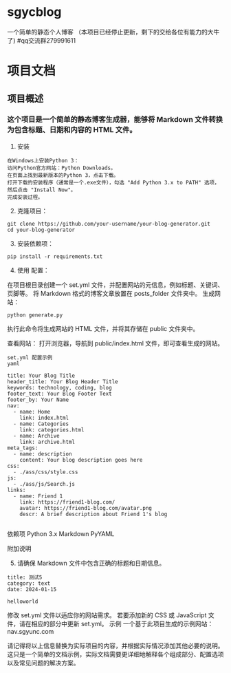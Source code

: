 # sgycblog
一个简单的静态个人博客
（本项目已经停止更新，剩下的交给各位有能力的大牛了)
#qq交流群279991611


# 项目文档
## 项目概述
### 这个项目是一个简单的静态博客生成器，能够将 Markdown 文件转换为包含标题、日期和内容的 HTML 文件。

1. 安装
```
在Windows上安装Python 3：
访问Python官方网站：Python Downloads。
在页面上找到最新版本的Python 3，点击下载。
打开下载的安装程序（通常是一个.exe文件），勾选 "Add Python 3.x to PATH" 选项，然后点击 "Install Now"。
完成安装过程。
```
2. 克隆项目：

```
git clone https://github.com/your-username/your-blog-generator.git
cd your-blog-generator
```
3. 安装依赖项：
```
pip install -r requirements.txt
```
4. 使用
配置：

在项目根目录创建一个 set.yml 文件，并配置网站的元信息，例如标题、关键词、页脚等。
将 Markdown 格式的博客文章放置在 posts_folder 文件夹中。
生成网站：

```
python generate.py
```
执行此命令将生成网站的 HTML 文件，并将其存储在 public 文件夹中。

查看网站：
打开浏览器，导航到 public/index.html 文件，即可查看生成的网站。
```
set.yml 配置示例
yaml

title: Your Blog Title
header_title: Your Blog Header Title
keywords: technology, coding, blog
footer_text: Your Blog Footer Text
footer_by: Your Name
nav:
  - name: Home
    link: index.html
  - name: Categories
    link: categories.html
  - name: Archive
    link: archive.html
meta_tags:
  - name: description
    content: Your blog description goes here
css:
  - ./ass/css/style.css
js:
  - ./ass/js/Search.js
links:
  - name: Friend 1
    link: https://friend1-blog.com/
    avatar: https://friend1-blog.com/avatar.png
    descr: A brief description about Friend 1's blog


```
依赖项
Python 3.x
Markdown
PyYAML

附加说明

5. 请确保 Markdown 文件中包含正确的标题和日期信息。
```
title: 测试5
category: text
date: 2024-01-15

helloworld
```
修改 set.yml 文件以适应你的网站需求。
若要添加新的 CSS 或 JavaScript 文件，请在相应的部分中更新 set.yml。
示例
一个基于此项目生成的示例网站：nav.sgyunc.com

请记得将以上信息替换为实际项目的内容，并根据实际情况添加其他必要的说明。这只是一个简单的文档示例，实际文档需要更详细地解释各个组成部分、配置选项以及常见问题的解决方案。
